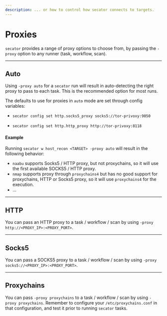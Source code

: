 ```yaml
---
description: ... or how to control how secator connects to targets.
---
```


# Proxies

`secator` provides a range of proxy options to choose from, by passing the `-proxy` option to any runner (task, workflow, scan).

***

## Auto

Using `-proxy auto` for a `secator` run will result in auto-detecting the right proxy to pass to each task. This is the recommended option for most runs.

The defaults to use for proxies in `auto` mode are set through config variables:

* ```bash
  secator config set http.socks5_proxy socks5://tor-privoxy:9050
  ```
* ```bash
  secator config set http.http_proxy http://tor-privoxy:8118
  ```

#### **Example**

Running `secator w host_recon <TARGET> -proxy auto` will result in the following behavior:

* `naabu` supports Socks5 / HTTP proxy, but not proxychains, so it will use the first available SOCKS5 / HTTP proxy.
* `nmap` supports proxy through `proxychains4` but has no good support for proxychains, HTTP or Socks5 proxy, so it will use `proxychains4` for the execution.
* ...

***

## HTTP

You can pass an HTTP proxy to a task / workflow / scan by using `-proxy http://<PROXY_IP>:<PROXY_PORT>`.

***

## Socks5

You can pass a SOCKS5 proxy to a task / workflow / scan by using `-proxy socks5://<PROXY_IP>:<PROXY_PORT>`.

***

## Proxychains

You can pass `-proxy proxychains` to a task / workflow / scan by using `-proxy proxychains`. Remember to configure your `/etc/proxychains.conf` in that configuration, and test it prior to running `secator` tasks.



